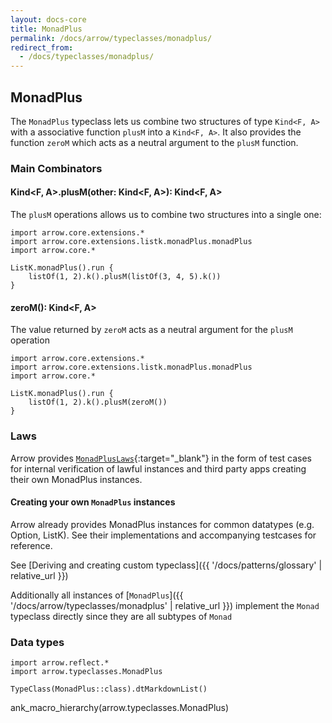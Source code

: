 ```yaml
---
layout: docs-core
title: MonadPlus
permalink: /docs/arrow/typeclasses/monadplus/
redirect_from:
  - /docs/typeclasses/monadplus/
---
```


## MonadPlus

The `MonadPlus` typeclass lets us combine two structures of type `Kind<F, A>` with a associative function `plusM`
into a `Kind<F, A>`. It also provides the function `zeroM` which acts as a neutral argument to the `plusM` function. 

### Main Combinators

#### Kind<F, A>.plusM(other: Kind<F, A>): Kind<F, A>

The `plusM` operations allows us to combine two structures into a single one:

```kotlin:ank
import arrow.core.extensions.*
import arrow.core.extensions.listk.monadPlus.monadPlus
import arrow.core.*

ListK.monadPlus().run {
    listOf(1, 2).k().plusM(listOf(3, 4, 5).k())
}
```

#### zeroM(): Kind<F, A>

The value returned by `zeroM` acts as a neutral argument
for the `plusM` operation

```kotlin:ank
import arrow.core.extensions.*
import arrow.core.extensions.listk.monadPlus.monadPlus
import arrow.core.*

ListK.monadPlus().run {
    listOf(1, 2).k().plusM(zeroM())
}
```

### Laws

Arrow provides [`MonadPlusLaws`][tc_laws_source]{:target="_blank"} in the form of test cases for internal verification of lawful instances and third party apps creating their own MonadPlus instances.

#### Creating your own `MonadPlus` instances

Arrow already provides MonadPlus instances for common datatypes (e.g. Option, ListK). See their implementations
and accompanying testcases for reference.

See [Deriving and creating custom typeclass]({{ '/docs/patterns/glossary' | relative_url }})

Additionally all instances of [`MonadPlus`]({{ '/docs/arrow/typeclasses/monadplus' | relative_url }}) implement the `Monad` typeclass directly
since they are all subtypes of `Monad`

### Data types

```kotlin:ank:replace
import arrow.reflect.*
import arrow.typeclasses.MonadPlus

TypeClass(MonadPlus::class).dtMarkdownList()
```

ank_macro_hierarchy(arrow.typeclasses.MonadPlus)

[tc_source]: https://github.com/arrow-kt/arrow/blob/master/modules/core/arrow-typeclasses/src/main/kotlin/arrow/typeclasses/MonadPlus.kt
[tc_laws_source]: https://github.com/arrow-kt/arrow/blob/master/modules/core/arrow-test/src/main/kotlin/arrow/test/laws/MonadPlusLaws.kt
